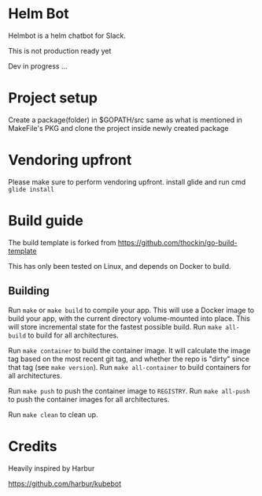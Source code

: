 # Helm Bot

Helmbot is a helm chatbot for Slack.

This is not production ready yet

Dev in progress ...

# Project setup

Create a package(folder) in $GOPATH/src same as what is mentioned in MakeFile's PKG and clone the project inside newly created package

# Vendoring upfront

Please make sure to perform vendoring upfront. install glide and run cmd `glide install`

# Build guide 

The build template is forked from https://github.com/thockin/go-build-template

This has only been tested on Linux, and depends on Docker to build.

## Building

Run `make` or `make build` to compile your app.  This will use a Docker image
to build your app, with the current directory volume-mounted into place.  This
will store incremental state for the fastest possible build.  Run `make
all-build` to build for all architectures.

Run `make container` to build the container image.  It will calculate the image
tag based on the most recent git tag, and whether the repo is "dirty" since
that tag (see `make version`).  Run `make all-container` to build containers
for all architectures.

Run `make push` to push the container image to `REGISTRY`.  Run `make all-push`
to push the container images for all architectures.

Run `make clean` to clean up.

# Credits

Heavily inspired by Harbur

https://github.com/harbur/kubebot

